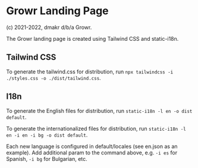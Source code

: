 # Growr Landing Page

(c) 2021-2022, dmakr d/b/a Growr.

The Growr landing page is created using Tailwind CSS and static-i18n.

## Tailwind CSS

To generate the tailwind.css for distribution, run `npx tailwindcss -i ./styles.css -o ./dist/tailwind.css`.

## I18n

To generate the English files for distribution, run `static-i18n -l en -o dist default`.

To generate the internationalized files for distribution, run `static-i18n -l en -i en -i bg -o dist default`.

Each new language is configured in default/locales (see en.json as an example). Add additional param to the command above, e.g. `-i es` for Spanish, `-i bg` for Bulgarian, etc.